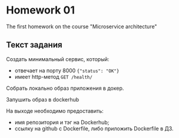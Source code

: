 # Homework 01

The first homework on the course "Microservice architecture"

## Текст задания

Создать минимальный сервис, который:
- отвечает на порту 8000 `{"status": "OK"}`
- имеет http-метод `GET /health/`

Cобрать локально образ приложения в докер.

Запушить образ в dockerhub

На выходе необходимо предоставить:
- имя репозитория и тэг на Dockerhub;
- ссылку на github c Dockerfile, либо приложить Dockerfile в ДЗ.
